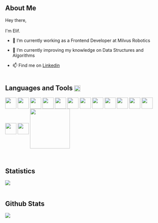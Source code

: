 ## About Me

Hey there, <br/>
<br/>
I'm Elif.

- 🔭 I’m currently working as a Frontend Developer at Milvus Robotics

- 🌱 I’m currently improving my knowledge on Data Structures and Algorithms 

- 📫 Find me on <a href="https://www.linkedin.com/in/elif-irem-kara/">Linkedin</a><br><br>

## Languages and Tools <img src = "https://media2.giphy.com/media/QssGEmpkyEOhBCb7e1/giphy.gif?cid=ecf05e47a0n3gi1bfqntqmob8g9aid1oyj2wr3ds3mg700bl&rid=giphy.gif" align= 'center' width ='20px'> 
<p display="flex" justify="evenly" >
<img width ='36px' align='center' src ='https://raw.githubusercontent.com/rahulbanerjee26/githubAboutMeGenerator/main/icons/javascript.svg'> 
 
<img width='36px' align='center' src='https://raw.githubusercontent.com/rahulbanerjee26/githubAboutMeGenerator/main/icons/vuejs.svg'>

 <img width ='36px' align='center' src ='https://raw.githubusercontent.com/rahulbanerjee26/githubAboutMeGenerator/main/icons/reactjs.svg'>

<img width='36px' align='center' src='https://raw.githubusercontent.com/rahulbanerjee26/githubAboutMeGenerator/main/icons/nuxtjs.svg'> 

 <img width='36px' align='center' src='https://raw.githubusercontent.com/rahulbanerjee26/githubAboutMeGenerator/main/icons/redux.svg'>

  <img width ='36px' align='center' src ='https://raw.githubusercontent.com/rahulbanerjee26/githubAboutMeGenerator/main/icons/html.svg'>  

 <img width ='36px' align='center' src ='https://raw.githubusercontent.com/rahulbanerjee26/githubAboutMeGenerator/main/icons/css.svg'>
 
 <img width ='36px' align='center' src ='https://raw.githubusercontent.com/rahulbanerjee26/githubAboutMeGenerator/main/icons/git.svg'>

 <img width='36px' align='center' src='https://raw.githubusercontent.com/rahulbanerjee26/githubAboutMeGenerator/main/icons/sass.svg'>

 <img width='36px' align='center' src='https://raw.githubusercontent.com/rahulbanerjee26/githubAboutMeGenerator/main/icons/tailwind.svg'>

 <img width ='36px' align='center' src ='https://raw.githubusercontent.com/rahulbanerjee26/githubAboutMeGenerator/main/icons/firebase.svg'>  

 <img width ='36px' align='center' src ='https://raw.githubusercontent.com/rahulbanerjee26/githubAboutMeGenerator/main/icons/heroku.svg'> 

 <img width ='36px' align='center' src ='https://raw.githubusercontent.com/rahulbanerjee26/githubAboutMeGenerator/main/icons/github.svg'>  
 
 <img width ='36px' align='center' src ='https://raw.githubusercontent.com/rahulbanerjee26/githubAboutMeGenerator/main/icons/matlab.svg'>
 
 <img  align='center'  width ='128' src="https://img.shields.io/badge/Visual_Studio_Code-0078D4?style=for-the-badge&logo=visual%20studio%20code&logoColor=white">

</p><br/>

<!--## Most Used Languages 
<a href="https://github-readme-stats.vercel.app/api/top-langs/?username=elfrmkr&layout=compact&text_color=daf7dc&bg_color=151515"><img  align="center" src="https://github-readme-stats.vercel.app/api/top-langs/?username=elfrmkr&layout=compact&text_color=daf7dc&bg_color=282a36&border_color=282a36&env=PAT_1" ></a></h2>
<br/>-->

## Statistics 
<img align="center" justify="center" src="https://github-readme-streak-stats.herokuapp.com/?user=elfrmkr&theme=radical&hide_border=true"/><br><br>
## Github Stats
<img align="center" justify="center" src="https://github-readme-stats.anuraghazra1.vercel.app/api?username=elfrmkr&show_icons=true&theme=radical&hide_border=true" />

<!--
**elfrmkr/elfrmkr** is a ✨ _special_ ✨ repository because its `README.md` (this file) appears on your GitHub profile.

Here are some ideas to get you started:


- 😄 Pronouns: ...
- ⚡ Fun fact: ...
-->
